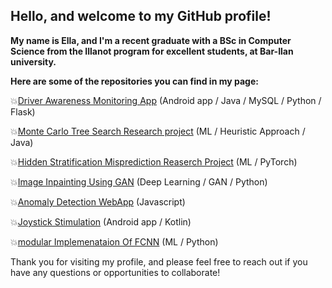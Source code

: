 
## Hello, and welcome to my GitHub profile!

**My name is Ella, and I'm a recent graduate with a BSc in Computer Science from the Illanot program for excellent students,
at Bar-Ilan university.**

**Here are some of the repositories you can find in my page:**</br>

💥[Driver Awareness Monitoring App](https://github.com/Ella475/Driver-Awareness-Monitoring) (Android app / Java / MySQL / Python / Flask)

💥[Monte Carlo Tree Search Research project](https://github.com/Ella475/PacmanAgents.git) (ML / Heuristic Approach / Java)

💥[Hidden Stratification Misprediction Reaserch Project](https://github.com/Ella475/Hidden-Stratification-Misprediction.git) (ML / PyTorch)

💥[Image Inpainting Using GAN](https://github.com/Ella475/image-inpainting-using-gan.git) (Deep Learning / GAN / Python)

💥[Anomaly Detection WebApp](https://github.com/Ella475/anomaly-detection-web-app.git) (Javascript)

💥[Joystick Stimulation](https://github.com/Ella475/FG_Joystick.git) (Android app / Kotlin)

💥[modular Implemenataion Of FCNN](https://github.com/Ella475/FCNN-NUMPY.git) (ML / Python)

Thank you for visiting my profile, and please feel free to reach out if you have any questions or opportunities to collaborate!
